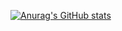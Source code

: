[![Anurag's GitHub stats](https://github-readme-stats.vercel.app/api?username=marlin-phone)](https://github.com/anuraghazra/github-readme-stats)
